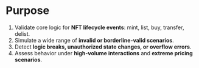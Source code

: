 # Purpose

1. Validate core logic for **NFT lifecycle events**: mint, list, buy, transfer, delist.
2. Simulate a wide range of **invalid or borderline-valid scenarios**.
3. Detect **logic breaks, unauthorized state changes, or overflow errors**.
4. Assess behavior under **high-volume interactions** and **extreme pricing scenarios**.

